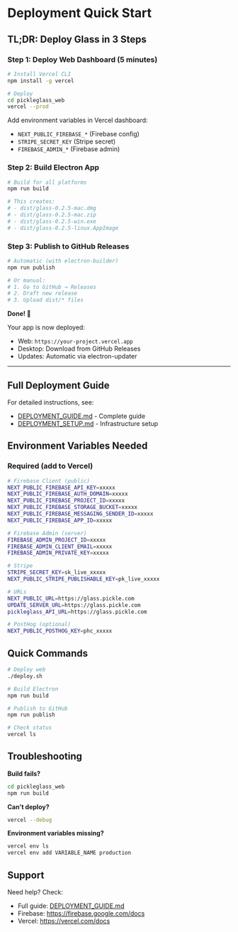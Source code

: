 # Deployment Quick Start

## TL;DR: Deploy Glass in 3 Steps

### Step 1: Deploy Web Dashboard (5 minutes)

```bash
# Install Vercel CLI
npm install -g vercel

# Deploy
cd pickleglass_web
vercel --prod
```

Add environment variables in Vercel dashboard:
- `NEXT_PUBLIC_FIREBASE_*` (Firebase config)
- `STRIPE_SECRET_KEY` (Stripe secret)
- `FIREBASE_ADMIN_*` (Firebase admin)

### Step 2: Build Electron App

```bash
# Build for all platforms
npm run build

# This creates:
# - dist/glass-0.2.5-mac.dmg
# - dist/glass-0.2.5-mac.zip
# - dist/glass-0.2.5-win.exe
# - dist/glass-0.2.5-linux.AppImage
```

### Step 3: Publish to GitHub Releases

```bash
# Automatic (with electron-builder)
npm run publish

# Or manual:
# 1. Go to GitHub → Releases
# 2. Draft new release
# 3. Upload dist/* files
```

**Done! 🎉**

Your app is now deployed:
- Web: `https://your-project.vercel.app`
- Desktop: Download from GitHub Releases
- Updates: Automatic via electron-updater

---

## Full Deployment Guide

For detailed instructions, see:
- [DEPLOYMENT_GUIDE.md](./DEPLOYMENT_GUIDE.md) - Complete guide
- [DEPLOYMENT_SETUP.md](./DEPLOYMENT_SETUP.md) - Infrastructure setup

## Environment Variables Needed

### Required (add to Vercel)

```bash
# Firebase Client (public)
NEXT_PUBLIC_FIREBASE_API_KEY=xxxxx
NEXT_PUBLIC_FIREBASE_AUTH_DOMAIN=xxxxx
NEXT_PUBLIC_FIREBASE_PROJECT_ID=xxxxx
NEXT_PUBLIC_FIREBASE_STORAGE_BUCKET=xxxxx
NEXT_PUBLIC_FIREBASE_MESSAGING_SENDER_ID=xxxxx
NEXT_PUBLIC_FIREBASE_APP_ID=xxxxx

# Firebase Admin (server)
FIREBASE_ADMIN_PROJECT_ID=xxxxx
FIREBASE_ADMIN_CLIENT_EMAIL=xxxxx
FIREBASE_ADMIN_PRIVATE_KEY=xxxxx

# Stripe
STRIPE_SECRET_KEY=sk_live_xxxxx
NEXT_PUBLIC_STRIPE_PUBLISHABLE_KEY=pk_live_xxxxx

# URLs
NEXT_PUBLIC_URL=https://glass.pickle.com
UPDATE_SERVER_URL=https://glass.pickle.com
pickleglass_API_URL=https://glass.pickle.com

# PostHog (optional)
NEXT_PUBLIC_POSTHOG_KEY=phc_xxxxx
```

## Quick Commands

```bash
# Deploy web
./deploy.sh

# Build Electron
npm run build

# Publish to GitHub
npm run publish

# Check status
vercel ls
```

## Troubleshooting

**Build fails?**
```bash
cd pickleglass_web
npm run build
```

**Can't deploy?**
```bash
vercel --debug
```

**Environment variables missing?**
```bash
vercel env ls
vercel env add VARIABLE_NAME production
```

## Support

Need help? Check:
- Full guide: [DEPLOYMENT_GUIDE.md](./DEPLOYMENT_GUIDE.md)
- Firebase: https://firebase.google.com/docs
- Vercel: https://vercel.com/docs

